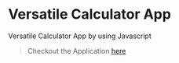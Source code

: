 # Versatile Calculator App

Versatile Calculator App by using Javascript

> Checkout the Application [here](https://moazzamgodil.github.io/versatile-calculator-app/)
